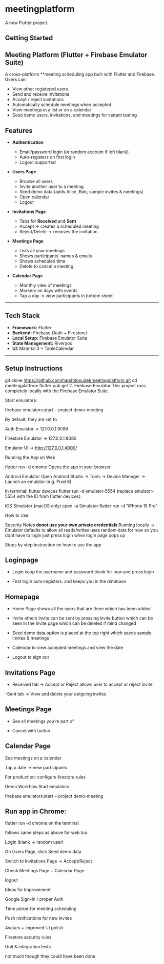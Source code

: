 # meetingplatform

A new Flutter project.

## Getting Started
## Meeting Platform (Flutter + Firebase Emulator Suite)

A cross-platform **meeting scheduling app  built with Flutter and Firebase.  
Users can:
- View other registered users
- Send and receive invitations
- Accept / reject invitations
- Automatically schedule meetings when accepted
- View meetings in a list or on a calendar
- Seed demo users, invitations, and meetings for instant testing

## Features

- **Authentication**
  - Email/password login (or random account if left blank)
  - Auto-registers on first login
  - Logout supported

- **Users Page**
  - Browse all users
  - Invite another user to a meeting
  - Seed demo data (adds Alice, Bob, sample invites & meetings)
  - Open calendar
  - Logout

- **Invitations Page**
  - Tabs for **Received** and **Sent**
  - Accept → creates a scheduled meeting
  - Reject/Delete → removes the invitation

- **Meetings Page**
  - Lists all your meetings
  - Shows participants’ names & emails
  - Shows scheduled time
  - Delete to cancel a meeting

- **Calendar Page**
  - Monthly view of meetings
  - Markers on days with events
  - Tap a day → view participants in bottom sheet

---

## Tech Stack

- **Framework:** Flutter
- **Backend:** Firebase (Auth + Firestore)
- **Local Setup:** Firebase Emulator Suite
- **State Management:** Riverpod
- **UI:** Material 3 + TableCalendar

---

## Setup Instructions

git clone https://github.com/harshitpoudel/meetingplatform.git
cd meetingplatform
flutter pub get
2. Firebase Emulator
This project runs completely locally with the Firebase Emulator Suite.

Start emulators:

firebase emulators:start --project demo-meeting

By default: they are set to

Auth Emulator → 127.0.0.1:9099

Firestore Emulator → 127.0.0.1:8080

Emulator UI → http://127.0.0.1:4000/

Running the App on
Web

flutter run -d chrome
Opens the app in your browser.

Android Emulator
Open Android Studio → Tools → Device Manager → Launch an emulator (e.g. Pixel 6).

In terminal:
flutter devices
flutter run -d emulator-5554
(replace emulator-5554 with the ID from flutter devices).

iOS Simulator (macOS only)
open -a Simulator
flutter run -d "iPhone 15 Pro" 


How to Use

Security Notes **donot use your own private credentials**
Running locally → Emulator defaults to allow all reads/writes uses random data for now 
so you dont have to login just press login when login page pops up

Steps by step instruction on how to use the app

## Loginpage

- Login kepp the username and password blank for now and press login 

- First login auto-registers. and keeps you in the database

## Homepage

- Home Page shows all the users that are there which has been added

- Invite others invite can be sent by pressing invite button which can be seen in the invite page which can be deleted if mind changed

- Seed demo data option is placed at the top right which seeds sample invites & meetings

- Calendar to view accepted meetings and view the date

- Logout to sign out

## Invitations Page

- Received tab → Accept or Reject allows user to accept or reject invite

-Sent tab → View and delete your outgoing invites

## Meetings Page

- See all meetings you’re part of

- Cancel with button

## Calendar Page

See meetings on a calendar

Tap a date → view participants


For production: configure firestore.rules

Demo Workflow
Start emulators:

firebase emulators:start --project demo-meeting

## Run app in Chrome:

flutter run -d chrome on the terminal 

follows same steps as above for web too

Login (blank → random user)

On Users Page, click Seed demo data

Switch to Invitations Page → Accept/Reject

Check Meetings Page + Calendar Page

logout


Ideas for Improvement

Google Sign-In / proper Auth

Time picker for meeting scheduling

Push notifications for new invites

Avatars + improved UI polish

Firestore security rules

Unit & integration tests

not much though they could have been done

